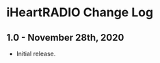 iHeartRADIO Change Log
======================

1.0 - November 28th, 2020
-------------------------

  * Initial release.
